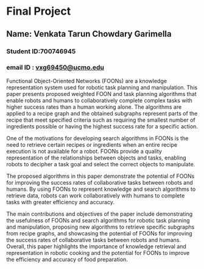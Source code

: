 
# Final Project  

## Name: Venkata Tarun Chowdary Garimella
### Student ID:700746945
### email ID : vxg69450@ucmo.edu


Functional Object-Oriented Networks (FOONs) are a knowledge representation system used for robotic task planning and manipulation. This paper presents proposed weighted FOON and task planning algorithms that enable robots and humans to collaboratively complete complex tasks with higher success rates than a human working alone. The algorithms are applied to a recipe graph and the obtained subgraphs represent parts of the recipe that meet specified criteria such as requiring the smallest number of ingredients possible or having the highest success rate for a specific action.  

One of the motivations for developing search algorithms in FOONs is the need to retrieve certain recipes or ingredients when an entire recipe execution is not available for a robot. FOONs provide a quality representation of the relationships between objects and tasks, enabling robots to decipher a task goal and select the correct objects to manipulate.  

The proposed algorithms in this paper demonstrate the potential of FOONs for improving the success rates of collaborative tasks between robots and humans. By using FOONs to represent knowledge and search algorithms to retrieve data, robots can work collaboratively with humans to complete tasks with greater efficiency and accuracy.  

The main contributions and objectives of the paper include demonstrating the usefulness of FOONs and search algorithms for robotic task planning and manipulation, proposing new algorithms to retrieve specific subgraphs from recipe graphs, and showcasing the potential of FOONs for improving the success rates of collaborative tasks between robots and humans. Overall, this paper highlights the importance of knowledge retrieval and representation in robotic cooking and the potential for FOONs to improve the efficiency and accuracy of food preparation.
